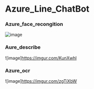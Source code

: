 # Azure_Line_ChatBot
### Azure_face_recongition
![image]("https://github.com/csi9061787/Azure_Line_ChatBot/blob/main/IMAGE/Screenshot_20210508-103925_LINE.jpg")

### Aure_describe
![image]https://imgur.com/KunXwhl

### Azure_ocr
![image]https://imgur.com/zgTiXbW
